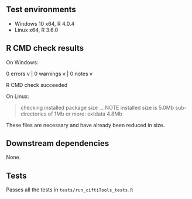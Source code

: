 ## Test environments

* Windows 10 x64, R 4.0.4
* Linux x64, R 3.6.0

## R CMD check results

On Windows:

  0 errors v | 0 warnings v | 0 notes v

  R CMD check succeeded

On Linux:

> checking installed package size ... NOTE
    installed size is  5.0Mb
    sub-directories of 1Mb or more:
      extdata   4.8Mb

These files are necessary and have already been reduced in size.

## Downstream dependencies

None.

## Tests

Passes all the tests in `tests/run_ciftiTools_tests.R`